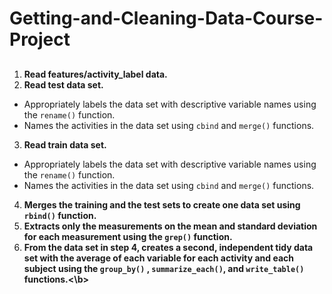 # Getting-and-Cleaning-Data-Course-Project

## 

1. <b>Read features/activity_label data.</b>
2. <b>Read test data set.</b>
* Appropriately labels the data set with descriptive variable names 
   using the `rename()` function.
* Names the activities in the data set using `cbind` and `merge()` functions.
3. <b>Read train data set.</b>
* Appropriately labels the data set with descriptive variable names 
   using the `rename()` function.
* Names the activities in the data set using `cbind` and `merge()` functions.
4. <b>Merges the training and the test sets to create one data set using `rbind()` function.</b>
5. <b>Extracts only the measurements on the mean and standard deviation for each measurement
using the `grep()` function.</b>
6. <b>From the data set in step 4, creates a second, independent tidy data set with the average of each variable for each activity and each subject using the `group_by()` , `summarize_each()`, and `write_table()` functions.<\b>

